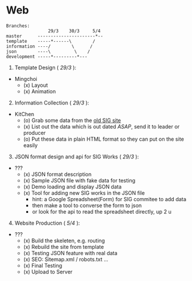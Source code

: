 # Web

```
Branches:
                29/3    30/3     5/4
master      ----------------------*--
template    -----*------\        /
information ----/        \      /
json        ----\         \    /
development -----*---------*---
```


1. Template Design ( *29/3* ): 
  - Mingchoi
    - (x) Layout
    - (x) Animation

2. Information Collection ( *29/3* ):
  - KitChen
    - (o) Grab some data from the [old SIG site](http://playfulmedia.hk)
    - (x) List out the data which is out dated *ASAP*, send it to leader or producer
    - (o) Put these data in plain HTML format so they can put on the site easily

3. JSON format design and api for SIG Works ( *29/3* ):
  - ???
    - (x) JSON format description
    - (x) Sample JSON file with fake data for testing
    - (x) Demo loading and display JSON data
    - (x) Tool for adding new SIG works in the JSON file
      - hint: a Google Spreadsheet(Form) for SIG commitee to add data
      - then make a tool to converse the form to json
      - or look for the api to read the spreadsheet directly, up 2 u

4. Website Production ( *5/4* ): 
  - ???
    - (x) Build the skeleten, e.g. routing
    - (x) Rebuild the site from template
    - (x) Testing JSON feature with real data 
    - (x) SEO: Sitemap.xml / robots.txt ...
    - (x) Final Testing
    - (x) Upload to Server
